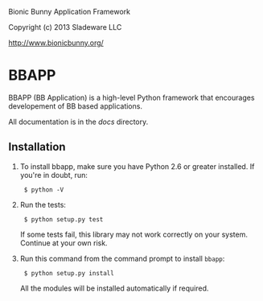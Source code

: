 <!--- -*- mode: markdown; coding: utf-8; -*- -->

Bionic Bunny Application Framework

Copyright (c) 2013 Sladeware LLC

http://www.bionicbunny.org/

BBAPP
=====

BBAPP (BB Application) is a high-level Python framework that encourages
developement of BB based applications.

All documentation is in the _docs_ directory.

Installation
------------

1. To install bbapp, make sure you have Python 2.6 or greater installed. If
   you're in doubt, run:

        $ python -V

2. Run the tests:

        $ python setup.py test

   If some tests fail, this library may not work correctly on your
   system. Continue at your own risk.

3. Run this command from the command prompt to install `bbapp`:

        $ python setup.py install

   All the modules will be installed automatically if required.
